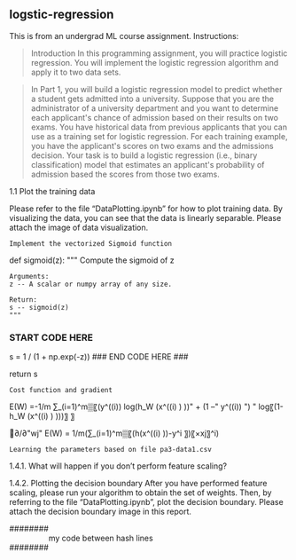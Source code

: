 ## logstic-regression

This is from an undergrad ML course assignment. Instructions:

> Introduction
In this programming assignment, you will practice logistic regression. You will implement the logistic regression algorithm and apply it to two data sets.

> In Part 1, you will build a logistic regression model to predict whether a student gets admitted into a university. Suppose that you are the administrator of a university department and you want to determine each applicant's chance of admission based on their results on two exams. You have historical data from previous applicants that you can use as a training set for logistic regression. For each training example, you have the applicant's scores on two exams and the admissions decision.
Your task is to build a logistic regression (i.e., binary classification) model that estimates an applicant's probability of admission based the scores from those two exams. 

1.1	Plot the training data

Please refer to the file “DataPlotting.ipynb” for how to plot training data. By visualizing the data, you can see that the data is linearly separable. Please attach the image of data visualization.

	Implement the vectorized Sigmoid function
def sigmoid(z):
    """
    Compute the sigmoid of z

    Arguments:
    z -- A scalar or numpy array of any size.

    Return:
    s -- sigmoid(z)
    """

### START CODE HERE ###     
s = 1 / (1 + np.exp(-z))
    ### END CODE HERE ###
    
return s

	Cost function and gradient
E(W) =-1/m ∑_(i=1)^m▒〖(y^((i))  log⁡(h_W (x^((i) ) ))" + (1 –" y^((i)) ") "  log⁡〖(1-h_W (x^((i) ) )))〗 〗

∂/∂"wj"  E(W)  = 1/m(∑_(i=1)^m▒〖(h(x^((i) ))-y^i 〗)〖×xj〗^i)

	Learning the parameters based on file pa3-data1.csv
1.4.1. What will happen if you don’t perform feature scaling?

1.4.2. Plotting the decision boundary
After you have performed feature scaling, please run your algorithm to obtain the set of weights. Then, by referring to the file “DataPlotting.ipynb”, plot the decision boundary. Please attach the decision boundary image in this report.




########<br/>
&nbsp;&nbsp;&nbsp;&nbsp;&nbsp;&nbsp;&nbsp;&nbsp;&nbsp;&nbsp;&nbsp;&nbsp;&nbsp;&nbsp;&nbsp;&nbsp;&nbsp;&nbsp;my code between hash lines<br/>
########
